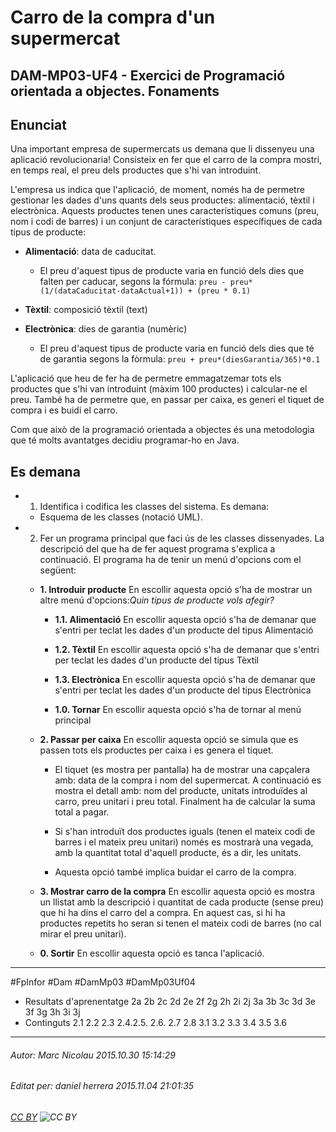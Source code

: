 # Carro de la compra d'un supermercat
## DAM-MP03-UF4 - Exercici de Programació orientada a objectes. Fonaments
## Enunciat

Una important empresa de supermercats us demana que li dissenyeu una aplicació revolucionaria! Consisteix en fer que el carro de la compra mostri, en temps real, el preu dels productes que s'hi van introduint.

L'empresa us indica que l'aplicació, de moment, només ha de permetre gestionar les dades d'uns quants dels seus productes: alimentació, tèxtil i electrònica. Aquests productes tenen unes característiques comuns (preu, nom i codi de barres) i un conjunt de característiques específiques de cada tipus de producte:

* **Alimentació**: data de caducitat.

    * El preu d'aquest tipus de producte varia en funció dels dies que falten per caducar, segons la fórmula: `preu - preu*(1/(dataCaducitat-dataActual+1)) +
(preu * 0.1)`

* **Tèxtil**: composició tèxtil (text)

* **Electrònica**: dies de garantia (numèric)

    *  El preu d'aquest tipus de producte varia en funció dels dies que té de garantia segons la fòrmula: `preu + preu*(diesGarantia/365)*0.1`


L'aplicació que heu de fer ha de permetre emmagatzemar tots els productes que s'hi van introduint (màxim 100 productes) i calcular-ne el preu. També ha de permetre que, en passar per caixa, es generi el tiquet de compra i es buidi el carro.

Com que això de la programació orientada a objectes és una metodologia que té molts avantatges decidiu programar-ho en Java.

## Es demana

* 1) Identifica i codifica les classes del sistema. Es demana:

    * Esquema de les classes (notació UML).

* 2) Fer un programa principal que faci ús de les classes dissenyades. La descripció del que ha de fer aquest programa s'explica a continuació. El programa ha de tenir un menú d'opcions com el següent:

    * **1. Introduir producte** En escollir aquesta opció s'ha de mostrar un altre menú d'opcions:*Quin tipus de producte vols afegir?*

        *  **1.1. Alimentació** En escollir aquesta opció s'ha de demanar que s'entri per teclat les dades d'un producte del tipus Alimentació

        * **1.2. Tèxtil** En escollir aquesta opció s'ha de demanar que s'entri per teclat les dades d'un producte del tipus Tèxtil

        * **1.3. Electrònica** En escollir aquesta opció s'ha de demanar que s'entri per teclat les dades d'un producte del tipus Electrònica

        * **1.0. Tornar** En escollir aquesta opció s'ha de tornar al menú principal

    * **2. Passar per caixa** En escollir aquesta opció se simula que es passen tots els productes per caixa i es genera el tiquet. 

        * El tiquet (es mostra per pantalla) ha de mostrar una capçalera amb: data de la compra i nom del supermercat. A continuació es mostra el detall amb: nom del producte, unitats introduïdes al carro, preu unitari i preu total.  Finalment ha de calcular la suma total a pagar. 

        * Si s'han introduït dos productes iguals (tenen el mateix codi de barres i el mateix preu unitari) només es mostrarà una vegada, amb la quantitat total d'aquell producte, és a dir, les unitats. 

        * Aquesta opció també implica buidar el carro de la compra.

    * **3. Mostrar carro de la compra**  En escollir aquesta opció es mostra un llistat amb la descripció i quantitat de cada producte (sense preu) que hi ha dins el carro del a compra. En aquest cas, si hi ha productes repetits ho seran si tenen el mateix codi de barres (no cal mirar el preu unitari).

    * **0. Sortir**  En escollir aquesta opció es tanca l'aplicació.




---

#FpInfor #Dam #DamMp03 #DamMp03Uf04

* Resultats d'aprenentatge 2a 2b 2c 2d 2e 2f 2g 2h 2i 2j 3a 3b 3c 3d 3e 3f 3g 3h 3i 3j
* Continguts 2.1 2.2 2.3 2.4.2.5. 2.6. 2.7 2.8 3.1 3.2 3.3 3.4 3.5 3.6
---

###### Autor: Marc Nicolau 2015.10.30 15:14:29
###### Editat per: daniel herrera 2015.11.04 21:01:35
###### [CC BY](https://creativecommons.org/licenses/by/4.0/) ![CC BY](https://licensebuttons.net/l/by/3.0/80x15.png)
